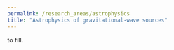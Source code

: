 ```yaml
---
permalink: /research_areas/astrophysics
title: "Astrophysics of gravitational-wave sources"
---
```


to fill.